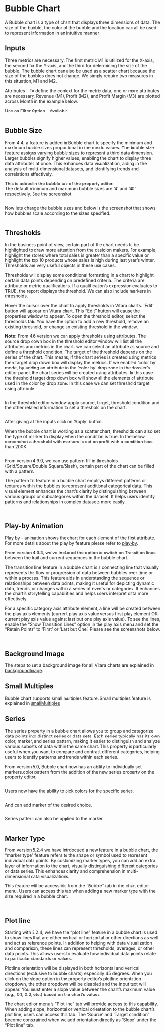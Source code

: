 # Bubble Chart

A Bubble chart is a type of chart that displays three dimensions of data. The size of the bubble, the color of the bubble and the location can all be used to represent information in an intuitive manner.

## Inputs <a href="#inputs" id="inputs"></a>

Three metrics are necessary. The first metric M1 is utilized for the X-axis, the second for the Y-axis, and the third for determining the size of the bubble. The bubble chart can also be used as a scatter chart because the size of the bubbles does not change. We simply require two measures in this situation, M1 and M2.

Attributes - To define the context for the metric data, one or more attributes are necessary. Revenue (M1), Profit (M2), and Profit Margin (M3) are plotted across Month in the example below.

Use as Filter Option - Available

<figure><img src="../.gitbook/assets/image60.png" alt=""><figcaption></figcaption></figure>

## Bubble Size <a href="#bubble-size" id="bubble-size"></a>

From 4.4, a feature is added in Bubble chart to specify the minimum and maximum bubble sizes proportional to the metric values. The bubble size feature assigns varying bubble sizes to represent a third data dimension. Larger bubbles signify higher values, enabling the chart to display three data attributes at once. This enhances data visualization, aiding in the analysis of multi-dimensional datasets, and identifying trends and correlations effectively.

This is added in the bubble tab of the property editor.\
The default minimum and maximum bubble sizes are ‘4’ and ‘40’ respectively. See the screenshot

<figure><img src="../.gitbook/assets/Bubble_size_default.png" alt=""><figcaption></figcaption></figure>

Now lets change the bubble sizes and below is the screenshot that shows how bubbles scale according to the sizes specified.

<figure><img src="../.gitbook/assets/Bubble_size_specified.png" alt=""><figcaption></figcaption></figure>

## Thresholds <a href="#thresholds" id="thresholds"></a>

In the business point of view, certain part of the chart needs to be highlighted to draw more attention from the desicion makers. For example, highlight the stores where total sales is greater than a specific value or highlight the top 10 products whose sales is high during last year’s winter. Thresholds are very useful objects in these use cases.

Thresholds will display some conditional formatting in a chart to highlight certain data points depending on predefined criteria. The criteria are attribute or metric qualifications. If a qualification’s expression evaluates to TRUE, the report displays the threshold. We can also include markers in thresholds.

Hover the cursor over the chart to apply thresholds in Vitara charts. ‘Edit’ button will appear on Vitara chart. This “Edit” button will cause the properties window to appear. To open the threshold editor, select the thresholds tab. You have the option to add a new threshold, remove an existing threshold, or change an existing threshold in the window.

**Note:** From 4.6 version we can apply thresholds using attributes. The source drop down box in the threshold editor window will list all the attributes and metrics in the chart. we can select an attribute as source and define a threshold condition. The target of the threshold depends on the series of the chart. This means, if the chart series is created using metrics then target drop down box will display the metrics. If we enabled ‘color by’ mode, by adding an attribute to the ‘color by’ drop zone in the dossier’s editor panel, the chart series will be created using attributes. In this case the threshold target drop down box will show all the elements of attribute used in the color by drop zone. In this case we can set threshold target using attribute.

<figure><img src="../.gitbook/assets/image510.png" alt=""><figcaption></figcaption></figure>

In the threshold editor window apply source, target, threshold condition and the other related information to set a threshold on the chart.

<figure><img src="../.gitbook/assets/image511.png" alt=""><figcaption></figcaption></figure>

After giving all the inputs click on ‘Apply’ button.

When the bubble chart is working as a scatter chart, thresholds can also set the type of marker to display when the condition is true. In the below screenshot a threshold with markers is set on profit with a condition less than 200K.

<figure><img src="../.gitbook/assets/image41.png" alt=""><figcaption></figcaption></figure>

From version 4.9.0, we can use pattern fill in thresholds (Grid/Square/Double Square/Slash), certain part of the chart can be filled with a pattern.

The pattern fill feature in a bubble chart employs different patterns or textures within the bubbles to represent additional categorical data. This visual element enhances the chart’s clarity by distinguishing between various groups or subcategories within the dataset. It helps users identify patterns and relationships in complex datasets more easily.

<figure><img src="../.gitbook/assets/bubbleThreshold.png" alt=""><figcaption></figcaption></figure>

<figure><img src="../.gitbook/assets/bubbleThreshold1.png" alt=""><figcaption></figcaption></figure>

## Play-by Animation <a href="#play-by-animation" id="play-by-animation"></a>

Play by - animation shows the chart for each element of the first attribute. For more details about the play by feature please refer to [play-by](https://docs.vitaracharts.com/readme/play-animation).

From version 4.9.3, we’ve included the option to switch on Transition lines between the trail and current sequences in the bubble chart.

The transition line feature in a bubble chart is a connecting line that visually represents the flow or progression of data between bubbles over time or within a process. This feature aids in understanding the sequence or relationships between data points, making it useful for depicting dynamic data, trends, or changes within a series of events or categories. It enhances the chart’s storytelling capabilities and helps users interpret data more effectively.

For a specific category axis attribute element, a line will be created between the play axis elements (current play axis value versus first play element OR current play axis value against last but one play axis value). To see the lines, enable the “Show Transition Lines” option in the play axis menu and set the “Retain Points” to ‘First’ or ‘Last but One’. Please see the screenshots below.

<figure><img src="../.gitbook/assets/BubbleTransition.png" alt=""><figcaption></figcaption></figure>

<figure><img src="../.gitbook/assets/BubbleLine.png" alt=""><figcaption></figcaption></figure>

## Background Image <a href="#background-image" id="background-image"></a>

The steps to set a background image for all Vitara charts are explained in[ backgroundImage](background-images.md).

## Small Multiples <a href="#small-multiples" id="small-multiples"></a>

Bubble chart supports small multiples feature. Small multiples feature is explained in [smallMultiples](small-multiples.md)

## Series <a href="#series" id="series"></a>

The series property in a bubble chart allows you to group and categorize data points into distinct series or data sets. Each series typically has its own color, marker, and series pattern, making it easier to distinguish and analyze various subsets of data within the same chart. This property is particularly useful when you want to compare and contrast different categories, helping users to identify patterns and trends within each series.

From version 5.0, Bubble chart now has an ability to individually set markers,color pattern from the addition of the new series property on the property editor.

<figure><img src="../.gitbook/assets/Bubble1.png" alt=""><figcaption></figcaption></figure>

Users now have the ability to pick colors for the specific series.

<figure><img src="../.gitbook/assets/Bubble2.png" alt=""><figcaption></figcaption></figure>

And can add marker of the desired choice.

<figure><img src="../.gitbook/assets/Bubble3.png" alt=""><figcaption></figcaption></figure>

Series pattern can also be applied to the marker.

<figure><img src="../.gitbook/assets/Bubble4.png" alt=""><figcaption></figcaption></figure>

## Marker Type <a href="#marker-type" id="marker-type"></a>

From version 5.2.4 we have intrdocued a new feature in a bubble chart, the “marker type” feature refers to the shape or symbol used to represent individual data points. By customizing marker types, you can add an extra layer of information to the chart, visually distinguishing different categories or data series. This enhances clarity and comprehension in multi-dimensional data visualizations.

This feature will be accessible from the “Bubble” tab in the chart editor menu. Users can access this tab when adding a new marker type with the size required in a bubble chart.

<figure><img src="../.gitbook/assets/BubbleMarker.png" alt=""><figcaption></figcaption></figure>

<figure><img src="../.gitbook/assets/BubbleMarker1.png" alt=""><figcaption></figcaption></figure>

## Plot line <a href="#plot-line" id="plot-line"></a>

Starting with 5.2.4, we have the “plot line” feature in a bubble chart is used to show lines that are either vertical or horizontal or other directions as well and act as reference points. In addition to helping with data visualization and comparison, these lines can represent thresholds, averages, or other data points. This allows users to evaluate how individual data points relate to particular standards or values.

Plotline orientation will be displayed in both horizontal and vertical directions (exclusive to bubble charts) especially 45 degrees. When you click on the slope option in the property editor’s plotline orientation dropdown, the other dropdown will be disabled and the input text will appear. You must enter a slope value between the chart’s maximum value (e.g., 0.1, 0.2, etc.) based on the chart’s values.

The chart editor menu’s “Plot line” tab will provide access to this capability. When adding slope, horizontal or vertical orientation to the bubble chart’s plot line, users can access this tab. The ‘Source’ and ‘Target condition’ become constrained when we add orientation directly as ‘Slope’ under the “Plot line” tab.

<figure><img src="../.gitbook/assets/bubbleSlope1 (2).png" alt=""><figcaption></figcaption></figure>

<figure><img src="../.gitbook/assets/bubbleSlope (1).png" alt=""><figcaption></figcaption></figure>
